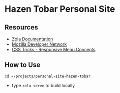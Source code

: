 # Hazen Tobar Personal Site
## Resources
- [Zola Documentation](https://www.getzola.org/documentation/getting-started/overview/)
- [Mozilla Developer Network](https://developer.mozilla.org/en-US/)
- [CSS Tricks - Responsive Menu Concepts](https://css-tricks.com/responsive-menu-concepts/)
## How to Use
`cd ~/projects/personal-site-hazen-tobar`
- type `zola serve` to build locally
